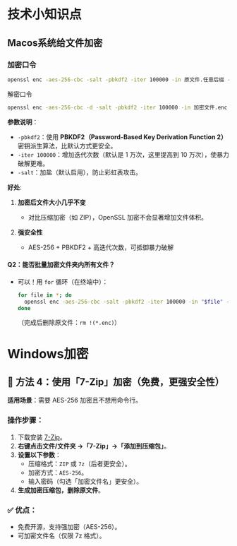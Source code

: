 # 技术小知识点

## Macos系统给文件加密

### 加密口令

```bash
openssl enc -aes-256-cbc -salt -pbkdf2 -iter 100000 -in 原文件.任意后缀 -out 加密文件.enc
```

解密口令

```bash
openssl enc -aes-256-cbc -d -salt -pbkdf2 -iter 100000 -in 加密文件.enc -out 原文件.原后缀
```



**参数说明**：

- `-pbkdf2`：使用 **PBKDF2（Password-Based Key Derivation Function 2）** 密钥派生算法，比默认方式更安全。
- `-iter 100000`：增加迭代次数（默认是 1 万次，这里提高到 10 万次），使暴力破解更难。
- `-salt`：加盐（默认启用），防止彩虹表攻击。

**好处**:

1. **加密后文件大小几乎不变**

   - 对比压缩加密（如 ZIP），OpenSSL 加密不会显著增加文件体积。

2. **强安全性**

   - AES-256 + PBKDF2 + 高迭代次数，可抵御暴力破解

     

#### **Q2：能否批量加密文件夹内所有文件？**

- 可以！用 `for` 循环（在终端中）：

  ```bash
  for file in *; do 
    openssl enc -aes-256-cbc -salt -pbkdf2 -iter 100000 -in "$file" -out "$file.enc"
  done
  ```

  （完成后删除原文件：`rm !(*.enc)`）

# Windows加密

## **📌 方法 4：使用「7-Zip」加密（免费，更强安全性）**

**适用场景**：需要 AES-256 加密且不想用命令行。

### **操作步骤**：

1. 下载安装 [7-Zip](https://www.7-zip.org/)。
2. **右键点击文件/文件夹 →「7-Zip」→「添加到压缩包」**。
3. **设置以下参数**：
   - 压缩格式：`ZIP` 或 `7z`（后者更安全）。
   - 加密方式：`AES-256`。
   - 输入密码（勾选「加密文件名」更安全）。
4. **生成加密压缩包，删除原文件**。

### **✅ 优点**：

- 免费开源，支持强加密（AES-256）。
- 可加密文件名（仅限 7z 格式）。